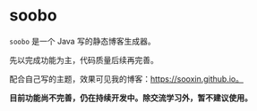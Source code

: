 # soobo
`soobo` 是一个 Java 写的静态博客生成器。

先以完成功能为主，代码质量后续再完善。

配合自己写的主题，效果可见我的博客：https://sooxin.github.io。

**目前功能尚不完善，仍在持续开发中。除交流学习外，暂不建议使用。**